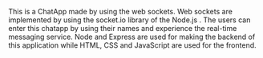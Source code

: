 This is a ChatApp made by using the web sockets. Web sockets are implemented by using the socket.io library of the Node.js .
The users can enter this chatapp by using their names and experience the real-time messaging service.
Node and Express are used for making the backend of this application while HTML, CSS and JavaScript are used for the frontend.
